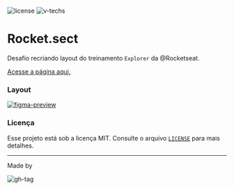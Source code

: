 ![license]
![v-techs]

# Rocket.sect

Desafio recriando layout do treinamento `Explorer` da @Rocketseat.

[Acesse a página aqui.](https://dam450.github.io/rocket-sect/)

### Layout

[![figma-preview]](https://www.figma.com/file/rAxMgisZANKbMJed7evBfl?embed_host=share&kind=&node-id=0%3A1&viewer=1)




### Licença

Esse projeto está sob a licença MIT. Consulte o arquivo [`LICENSE`](./LICENSE.md) para mais detalhes.

---
Made by 

![gh-tag]

<!-- Images -->
[figma-preview]: https://github.com/dam450/rocket-sect/blob/8263e4cf8a28cec9a7d44e2ef556a46b80aced94/.github/20220626-205920-001.jpg "Figma preview"
[langs]: https://img.shields.io/github/languages/count/dam450/space-shooter?style=plastic "Linguagens utilizadas"
[html5]: https://img.shields.io/badge/html5-E34F26?logo=html5&logoColor=fff&style=for-the-badge "HTML5 badge"
[css3]: https://img.shields.io/badge/css3-1572B6?logo=CSS3&logoColor=fff&style=for-the-badge "CSS3 badge"
[js]: https://img.shields.io/badge/JavaScript-F7DF1E?logo=JavaScript&logoColor=000&style=for-the-badge "javascript badge"

[v-techs]: https://img.shields.io/github/languages/count/dam450/rocket-sect?label=techs&logo=GitHub&style=plastic "Tecnologias"
[v-tag]: https://img.shields.io/github/v/tag/dam450/rocket-sect?color=555&label=tag&logo=GitHub&style=plastic "GitHub Tag Version"
[license]: https://img.shields.io/github/license/dam450/rocket-sect?color=blue&label=Licen%C3%A7a&logo=Conventional%20Commits&logoColor=fff&style=plastic "License badge"

[gh-tag]: https://img.shields.io/badge/DAM450-181717?logo=GitHub&logoColor=fff&link=https://github.com/dam450/ "Dam450's GitHub Tag"
